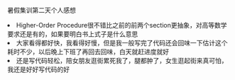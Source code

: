 <br>暑假集训第二天个人感想</br><li>Higher-Order Procedure很不错比之前的前两个section更抽象，对高等数学要求还是有的，如果要明白书上式子是什么意思</li><li>大家看得都好快，我看得好慢，但是我一般写完了代码还会回味一下估计这个耗时不少，以后晚上下班了再回去回味，白天就赶进度就好</li><li>还是写代码轻松，陪女朋友逛街累死我了，腿都肿了，女生逛起街来真可怕，我还是好好写代码的好</li>
